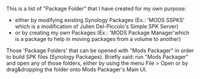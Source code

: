 This is a list of "Package Folder" that I have created for my own purpose:
- either by modifying existing Synology Packages (Ex.: 'MODS SSPKS' which is a modification of Julien Del-Piccolo's Simple SPK Server)
- or by creating my own Packages (Ex.: 'MODS Package Manager'which is a package to help in moving packages from a volume to another)

Those 'Package Folders' that can be opened with "Mods Packager" in order to build SPK files (Synology Packages). Briefly said: run "Mods Packager" and open any of those folders, either by using the menu File > Open or by drag&dropping the folder onto Mods Packager's Main UI.
